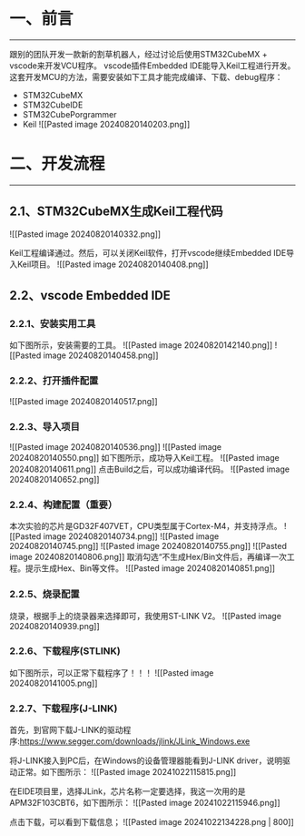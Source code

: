 # 一、前言
---
跟别的团队开发一款新的割草机器人，经过讨论后使用STM32CubeMX + vscode来开发VCU程序。
vscode插件Embedded IDE能导入Keil工程进行开发。
这套开发MCU的方法，需要安装如下工具才能完成编译、下载、debug程序：
- STM32CubeMX
- STM32CubeIDE
- STM32CubePorgrammer
- Keil
![[Pasted image 20240820140203.png]]
# 二、开发流程
---
## 2.1、STM32CubeMX生成Keil工程代码
![[Pasted image 20240820140332.png]]

Keil工程编译通过。然后，可以关闭Keil软件，打开vscode继续Embedded IDE导入Keil项目。
![[Pasted image 20240820140408.png]]

## 2.2、vscode Embedded IDE
### 2.2.1、安装实用工具
如下图所示，安装需要的工具。
![[Pasted image 20240820142140.png]]
![[Pasted image 20240820140458.png]]
### 2.2.2、打开插件配置
![[Pasted image 20240820140517.png]]
### 2.2.3、导入项目
![[Pasted image 20240820140536.png]]
![[Pasted image 20240820140550.png]]
如下图所示，成功导入Keil工程。
![[Pasted image 20240820140611.png]]
点击Build之后，可以成功编译代码。
![[Pasted image 20240820140652.png]]
### 2.2.4、构建配置（重要）
本次实验的芯片是GD32F407VET，CPU类型属于Cortex-M4，并支持浮点。
![[Pasted image 20240820140734.png]]
![[Pasted image 20240820140745.png]]
![[Pasted image 20240820140755.png]]
![[Pasted image 20240820140806.png]]
取消勾选“不生成Hex/Bin文件后，再编译一次工程。提示生成Hex、Bin等文件。
![[Pasted image 20240820140851.png]]
### 2.2.5、烧录配置
烧录，根据手上的烧录器来选择即可，我使用ST-LINK V2。
![[Pasted image 20240820140939.png]]
### 2.2.6、下载程序(STLINK)
如下图所示，可以正常下载程序了！！！
![[Pasted image 20240820141005.png]]
### 2.2.7、下载程序(J-LINK)
首先，到官网下载J-LINK的驱动程序:https://www.segger.com/downloads/jlink/JLink_Windows.exe

将J-LINK接入到PC后，在Windows的设备管理器能看到J-LINK driver，说明驱动正常。如下图所示：
![[Pasted image 20241022115815.png]]

在EIDE项目里，选择JLink，芯片名称一定要选择，我这一次用的是APM32F103CBT6，如下图所示：
![[Pasted image 20241022115946.png]]

点击下载，可以看到下载信息；
![[Pasted image 20241022134228.png | 800]]






